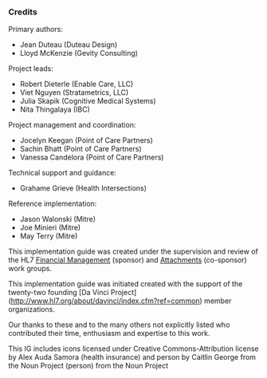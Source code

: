 ### Credits
Primary authors:

* Jean Duteau (Duteau Design)
* Lloyd McKenzie (Gevity Consulting)

Project leads:

* Robert Dieterle (Enable Care, LLC)
* Viet Nguyen (Stratametrics, LLC)
* Julia Skapik (Cognitive Medical Systems)
* Nita Thingalaya (IBC)

Project management and coordination:

* Jocelyn Keegan (Point of Care Partners)
* Sachin Bhatt (Point of Care Partners)
* Vanessa Candelora (Point of Care Partners)

Technical support and guidance:

* Grahame Grieve (Health Intersections)

Reference implementation:

* Jason Walonski (Mitre)
* Joe Minieri (Mitre)
* May Terry (Mitre)

This implementation guide was created under the supervision and review of the HL7 [Financial Management](http://www.hl7.org/Special/committees/fm) (sponsor) and [Attachments](http://www.hl7.org/Special/Committees/claims) (co-sponsor) work groups.

This implementation guide was initiated created with the support of the twenty-two founding [Da Vinci Project] (http://www.hl7.org/about/davinci/index.cfm?ref=common) member organizations.

Our thanks to these and to the many others not explicitly listed who contributed their time, enthusiasm and expertise to this work.

This IG includes icons licensed under Creative Commons-Attribution license by Alex Auda Samora (health insurance) and person by Caitlin George from the Noun Project (person) from the Noun Project